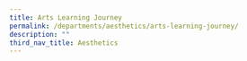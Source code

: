 ```yaml
---
title: Arts Learning Journey
permalink: /departments/aesthetics/arts-learning-journey/
description: ""
third_nav_title: Aesthetics
---
```

